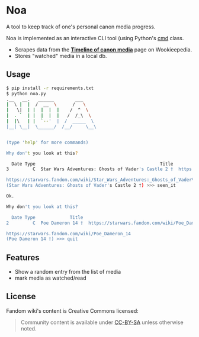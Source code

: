 # Noa

A tool to keep track of one's personal canon media progress.

Noa is implemented as an interactive CLI tool (using Python's [cmd](https://docs.python.org/3/library/cmd.html) class.

* Scrapes data from the [**Timeline of canon media**](https://starwars.fandom.com/wiki/Timeline_of_canon_media) page on Wookieepedia.
* Stores "watched" media in a local db.

## Usage

```sh
$ pip install -r requirements.txt
$ python noa.py
.__   __.   ______        ___
|  \ |  |  /  __  \      /   \
|   \|  | |  |  |  |    /  ^  \
|  . `  | |  |  |  |   /  /_\  \
|  |\   | |  `--'  |  /  _____  \
|__| \__|  \______/  /__/     \__\


(type 'help' for more commands)

Why don't you look at this?

  Date Type                                               Title                                                                                 Link       Writer    Released
3         C  Star Wars Adventures: Ghosts of Vader's Castle 2 †  https://starwars.fandom.com/wiki/Star_Wars_Adventures:_Ghosts_of_Vader%27s_Castle_2  Cavan Scott  2021-09-29

https://starwars.fandom.com/wiki/Star_Wars_Adventures:_Ghosts_of_Vader%27s_Castle_2
(Star Wars Adventures: Ghosts of Vader's Castle 2 †) >>> seen_it

Ok.

Why don't you look at this?

  Date Type             Title                                             Link         Writer    Released
2         C  Poe Dameron 14 †  https://starwars.fandom.com/wiki/Poe_Dameron_14  Charles Soule  2017-05-03

https://starwars.fandom.com/wiki/Poe_Dameron_14
(Poe Dameron 14 †) >>> quit
```

## Features

* Show a random entry from the list of media
* mark media as watched/read

## License

Fandom wiki's content is Creative Commons licensed:
> Community content is available under [CC-BY-SA](https://www.fandom.com/licensing) unless otherwise noted.
